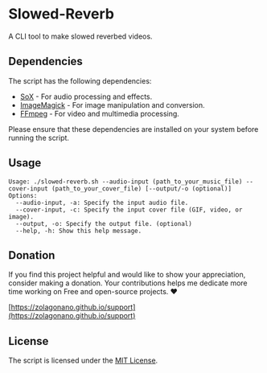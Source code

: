 # Slowed-Reverb

A CLI tool to make slowed reverbed videos.

## Dependencies

The script has the following dependencies:

- [SoX](http://sox.sourceforge.net/) - For audio processing and effects.
- [ImageMagick](https://imagemagick.org/) - For image manipulation and conversion.
- [FFmpeg](https://ffmpeg.org/) - For video and multimedia processing.

Please ensure that these dependencies are installed on your system before running the script.

## Usage

```
Usage: ./slowed-reverb.sh --audio-input (path_to_your_music_file) --cover-input (path_to_your_cover_file) [--output/-o (optional)]
Options:
  --audio-input, -a: Specify the input audio file.
  --cover-input, -c: Specify the input cover file (GIF, video, or image).
  --output, -o: Specify the output file. (optional)
  --help, -h: Show this help message.
```

## Donation

If you find this project helpful and would like to show your appreciation, consider making a donation. Your contributions helps me dedicate more time working on Free and open-source projects. :heart:

[https://zolagonano.github.io/support](https://zolagonano.github.io/support)

## License

The script is licensed under the [MIT License](LICENSE).
